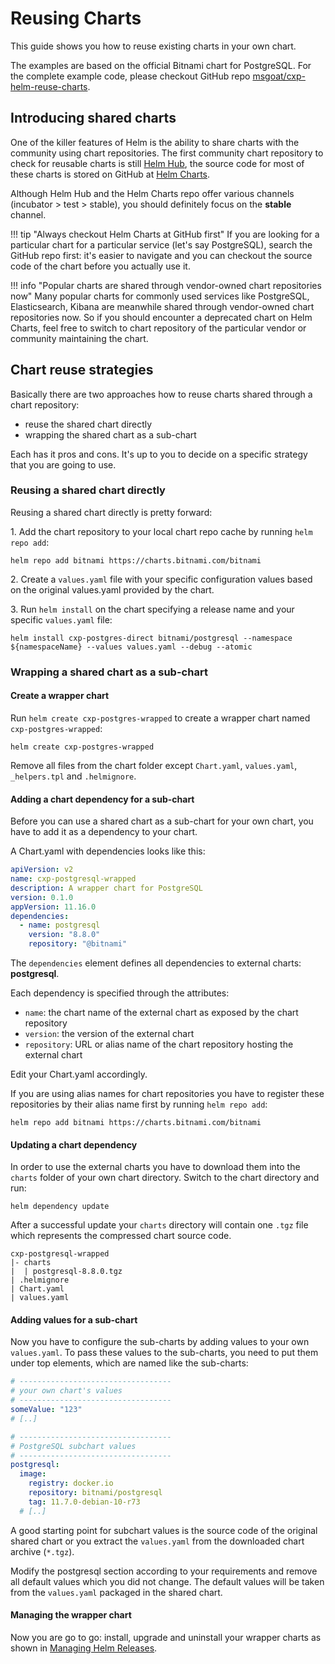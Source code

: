 # Reusing Charts

This guide shows you how to reuse existing charts in your own chart.

The examples are based on the official Bitnami chart for PostgreSQL. For the complete example code, please checkout 
GitHub repo [msgoat/cxp-helm-reuse-charts](https://github.com/msgoat/cxp-helm-reuse-charts).

## Introducing shared charts

One of the killer features of Helm is the ability to share charts with the community using
chart repositories. The first community chart repository to check for reusable charts is still
[Helm Hub](https://hub.helm.sh/), the source code for most of these charts 
 is stored on GitHub at [Helm Charts](https://github.com/helm/charts).
 
Although Helm Hub and the Helm Charts repo offer various channels (incubator > test > stable), you
should definitely focus on the __stable__ channel.

!!! tip "Always checkout Helm Charts at GitHub first"
    If you are looking for a particular chart for a particular service (let's say PostgreSQL),
    search the GitHub repo first: it's easier to navigate and you can checkout the source code
    of the chart before you actually use it. 
    
!!! info "Popular charts are shared through vendor-owned chart repositories now"
    Many popular charts for commonly used services like PostgreSQL, Elasticsearch, Kibana
    are meanwhile shared through vendor-owned chart repositories now. So if you should 
    encounter a deprecated chart on Helm Charts, feel free to switch to chart repository
    of the particular vendor or community maintaining the chart.

## Chart reuse strategies

Basically there are two approaches how to reuse charts shared through a chart repository:

* reuse the shared chart directly
* wrapping the shared chart as a sub-chart

Each has it pros and cons. It's up to you to decide on a specific strategy that you are going to use.

### Reusing a shared chart directly

Reusing a shared chart directly is pretty forward:

1\. Add the chart repository to your local chart repo cache by running `helm repo add`:

```shell
helm repo add bitnami https://charts.bitnami.com/bitnami
```

2\. Create a `values.yaml` file with your specific configuration values based on the original values.yaml provided by the chart.

3\. Run `helm install` on the chart specifying a release name and your specific `values.yaml` file:

```shell
helm install cxp-postgres-direct bitnami/postgresql --namespace ${namespaceName} --values values.yaml --debug --atomic
```
 
### Wrapping a shared chart as a sub-chart 

#### Create a wrapper chart

Run `helm create cxp-postgres-wrapped` to create a wrapper chart named `cxp-postgres-wrapped`:

```shell
helm create cxp-postgres-wrapped
```

Remove all files from the chart folder except `Chart.yaml`, `values.yaml`, `_helpers.tpl` and `.helmignore`. 
    
#### Adding a chart dependency for a sub-chart

Before you can use a shared chart as a sub-chart for your own chart, you have to add it
as a dependency to your chart.

A Chart.yaml with dependencies looks like this:

```yaml 
apiVersion: v2
name: cxp-postgresql-wrapped
description: A wrapper chart for PostgreSQL
version: 0.1.0
appVersion: 11.16.0
dependencies:
  - name: postgresql
    version: "8.8.0"
    repository: "@bitnami"
```

The `dependencies` element defines all dependencies to external charts: __postgresql__.

Each dependency is specified through the attributes:

* `name`: the chart name of the external chart as exposed by the chart repository
* `version`: the version of the external chart
* `repository`: URL or alias name of the chart repository hosting the external chart

Edit your Chart.yaml accordingly.

If you are using alias names for chart repositories you have to register these 
repositories by their alias name first by running `helm repo add`:

```shell
helm repo add bitnami https://charts.bitnami.com/bitnami
```

#### Updating a chart dependency

In order to use the external charts you have to download them into the `charts` folder
of your own chart directory. Switch to the chart directory and run:

```shell
helm dependency update
```   

After a successful update your `charts` directory will contain one `.tgz` file which represents the compressed
chart source code.

```
cxp-postgresql-wrapped
|- charts
|  | postgresql-8.8.0.tgz 
| .helmignore
| Chart.yaml
| values.yaml
```

#### Adding values for a sub-chart

Now you have to configure the sub-charts by adding values to your own `values.yaml`.
To pass these values to the sub-charts, you need to put them under top elements, which 
are named like the sub-charts:

```yaml
# ----------------------------------
# your own chart's values
# ----------------------------------
someValue: "123"
# [..]

# ----------------------------------
# PostgreSQL subchart values
# ----------------------------------
postgresql:
  image:
    registry: docker.io
    repository: bitnami/postgresql
    tag: 11.7.0-debian-10-r73
  # [..]
``` 

A good starting point for subchart values is the source code of the original shared chart or you extract 
the `values.yaml` from the downloaded chart archive (`*.tgz`).

Modify the postgresql section according to your requirements and remove all default values which you did not change.
The default values will be taken from the `values.yaml` packaged in the shared chart.

#### Managing the wrapper chart

Now you are go to go: install, upgrade and uninstall your wrapper charts as shown in [Managing Helm Releases](helm_managing_releases.md).

